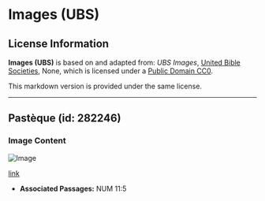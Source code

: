 # Images (UBS)

## License Information

**Images (UBS)** is based on and adapted from: _UBS Images_, [United Bible Societies](https://unitedbiblesocieties.org/), None, which is licensed under a [Public Domain CC0](https://creativecommons.org/public-domain/cc0/).

This markdown version is provided under the same license.



--------------------------------

## Pastèque (id: 282246)

### Image Content

![Image](https://cdn.aquifer.bible/aquifer-content/resources/Media/WEB-0903_watermelon.jpg)

[link](https://cdn.aquifer.bible/aquifer-content/resources/Media/WEB-0903_watermelon.jpg)

* **Associated Passages:** NUM 11:5

